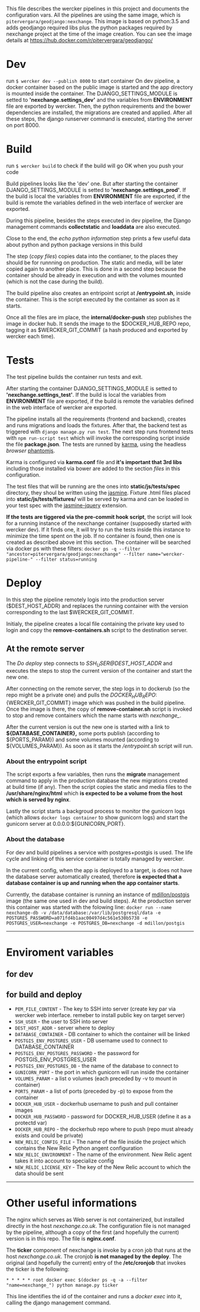 This file describes the wercker pipelines in this project and documents the configuration vars. All the pipelines are using the same image, which is `pitervergara/geodjango:nexchange`. This image is based on python:3.5 and adds geodjango required libs plus the python packages required by nexchange project at the time of the image creation. You can see the image details at https://hub.docker.com/r/pitervergara/geodjango/

# Dev #
run `$ wercker dev --publish 8000` to start container
On dev pipeline, a docker container based on the public image is started and the app directory is mounted inside the container. The DJANGO_SETTINGS_MODULE is setted to **'nexchange.settings_dev'** and the variables from **ENVIRONMENT** file are exported by wercker. Then, the python requirements and the bower dependencies are installed, the migrations are created and applied. After all these steps, the django runserver command is executed, starting the server on port 8000.

# Build #
run `$ wercker build` to check if the build will go OK when you push your code

Build pipelines looks like the 'dev' one. But after starting the container DJANGO_SETTINGS_MODULE is setted to **'nexchange.settings_prod'**. If the build is local the variables from  **ENVIRONMENT** file are exported, if the build is remote the variables defined in the web interface of wercker are exported.

During this pipeline, besides the steps executed in dev pipeline, the Django management commands **collectstatic** and **loaddata** are also executed.

Close to the end, the *echo python information* step prints a few useful data about python and python package versions in this build

The step (_copy files_) copies data into the contianer, to the places they should be for runnning on production. The static and media, will be later copied again to another place. This is done in a second step because the container should be already in execution and with the volumes mounted (which is not the case during the build).

The build pipeline also creates an entripoint script at **/entrypoint.sh**, inside the container. This is the script executed by the container as soon as it starts.

Once all the files are im place, the **internal/docker-push** step publishes the image in docker hub. It sends the image to the $DOCKER_HUB_REPO repo, tagging it as $WERCKER_GIT_COMMIT (a hash produced and exported by wercker each time).


# Tests #
The test pipeline builds the container run tests and exit. 

After starting the container DJANGO_SETTINGS_MODULE is setted to **'nexchange.settings_test'**. If the build is local the variables from  **ENVIRONMENT** file are exported, if the build is remote the variables defined in the web interface of wercker are exported.

The pipeline installs all the requirements (frontend and backend), creates and runs migrations and loads the fixtures. After that, the backend test as triggered with `django manage.py run test`. The next step runs frontend tests with `npm run-script test` which will invoke the corresponding script inside the file **package.json**.
The tests are runned by [karma](https://karma-runner.github.io/0.13/index.html), using the headless *browser* [phantomjs](http://phantomjs.org/).

Karma is configured via **karma.conf** file and **it's important that 3rd libs** including those installed via bower are added  to the section *files* in this configuration. 

The test files that will be running are the ones into **static/js/tests/spec** directory, they shoul be written using the [jasmine](http://jasmine.github.io/2.4/introduction.html). Fixture .html files placed into **static/js/tests/fixtures/** will be served by karma and can be loaded in your test spec with the [jasmine-jquery](https://github.com/velesin/jasmine-jquery) extension.

**If the tests are tiggered via the pre-commit hook script**, the script will look for a running instance of the nexchange container (supposedly started with wercker dev). If it finds one, it will try to run the tests inside this instance to minimize the time spent on the job. If no container is found, then one is created as described above int this section.
The container will be searched via docker ps with these filters:
`docker ps -q --filter "ancestor=pitervergara/geodjango:nexchange" --filter name="wercker-pipeline-" --filter status=running`

# Deploy #
In this step the pipeline remotely logis into the production server ($DEST_HOST_ADDR) and replaces the running container with the version corresponding to the last $WERCKER_GIT_COMMIT.

Initialy, the pipeline creates a local file containing the private key used to login and copy the **remove-containers.sh** script to the destination server.

## At the remote server ##
The *Do deploy* step connects to *$SSH_USER@$DEST_HOST_ADDR* and executes the steps to stop the current version of the container and start the new one.

After connecting on the remote server, the step logs in to dockerub (so the repo might be a private one) and pulls the ${DOCKER_HUB_REPO}:${WERCKER_GIT_COMMIT} image which was pushed in the build pipeline.
Once the image is there, the copy of **remove-container.sh** script is invoked to stop and remove containers which the name starts with *nexchange_*.

After the current version is out the new one is started with a link to **${DATABASE_CONTAINER},** some ports publish (according to ${PORTS_PARAM}) and some volumes mounted (according to ${VOLUMES_PARAM}). As soon as it starts the */entrypoint.sh* script will run.

### About the entrypoint script ###
The script exports a few variables, then runs the **migrate** management command to apply in the production database the new migrations created at build time (if any). Then the script copies the static and media files to the **/usr/share/nginx/html** which **is expected to be a volume from the host which is served by nginx**.

Lastly the script starts a backgroud process to monitor the gunicorn logs (which allows `docker logs container` to show gunicorn logs) and start the gunicorn server at 0.0.0.0:${GUNICORN_PORT}.


### About the database ###
For dev and build pipelines a service with postgres+postgis is used. The life cycle and linking of this service container is totally managed by wercker.

In the current config, when the app is deployed to a target, is does not have the database server automatically created, therefore **is expected that a database container is up and running  when the app container starts**.

Currently, the database container is running an instance of [mdillon/postgis](https://hub.docker.com/r/mdillon/postgis/) image (the same one used in dev and build steps). At the production server this container was started with the folowing line:
`docker run --name nexchange-db -v /data/database:/var/lib/postgresql/data -e POSTGRES_PASSWORD=a071fd4b1aac00497d4c561e530b5738 -e POSTGRES_USER=nexchange -e POSTGRES_DB=nexchange -d mdillon/postgis`

----
# Enviroment variables #
## for dev ##

## for build and deploy ##
- `PEM_FILE_CONTENT` - The key to SSH into server (create key par via wercker web interface. remeber to install public key on target server)
- `SSH_USER` - the user to SSH into server
- `DEST_HOST_ADDR` - server where to deploy 
- `DATABASE_CONTAINER` - DB container to which the container will be linked
- `POSTGIS_ENV_POSTGRES_USER` - DB username used to connect to DATABASE_CONTAINER
- `POSTGIS_ENV_POSTGRES_PASSWORD` - the password for POSTGIS_ENV_POSTGRES_USER
- `POSTGIS_ENV_POSTGRES_DB` - the name of the database to connect to
- `GUNICORN_PORT` - the port in which gunicorn will run inside the container 
- `VOLUMES_PARAM` - a list o volumes (each preceded by -v to mount in container)
- `PORTS_PARAM` - a list of ports (preceded by -p) to expose from the container 
- `DOCKER_HUB_USER` - dockerhub username to push and pull container images
- `DOCKER_HUB_PASSWORD` - password for DOCKER_HUB_USER (define it as a protectd var)
- `DOCKER_HUB_REPO` - the dockerhub repo where to push (repo must already exists and could be  private)
- `NEW_RELIC_CONFIG_FILE` - The name of the file inside the project which contains the New Relic Python angent configuration
- `NEW_RELIC_ENVIRONMENT` - The name of the environment. New Relic agent takes it into account to specialize config
- `NEW_RELIC_LICENSE_KEY` - The key of the New Relic account to which the data should be sent


----
# Other useful informations

The nginx which serves as Web server is not containerized, but installed directly in the host *nexchange.co.uk*. The configuration file is not managed by the pipeline, although a copy of the first (and hopefully the current) version is in this repo. The file is  **nginx.conf**.

The **ticker** component of nexchange is invoke by a cron job that runs at the host *nexchange.co.uk*. The cronjob **is not managed by the deploy**.
The original (and hopefully the current) entry of the **/etc/cronjob** that invokes the ticker is the following:

`* * * * * root docker exec $(docker ps -q -a --filter "name=nexchange_") python manage.py ticker`

This line identifies the id of the container and runs a *docker exec* into it, calling the django management command.


